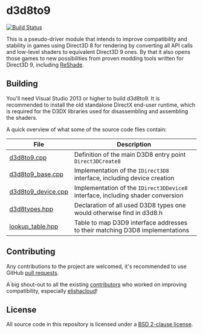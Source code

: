 d3d8to9
=======

[![Build Status](https://ci.appveyor.com/api/projects/status/aqupdda60ixgenyd?svg=true)](https://ci.appveyor.com/project/crosire/d3d8to9)

This is a pseudo-driver module that intends to improve compatibility and stability in games using Direct3D 8 for rendering by converting all API calls and low-level shaders to equivalent Direct3D 9 ones. By that it also opens those games to new possibilities from proven modding tools written for Direct3D 9, including [ReShade](http://reshade.me).

## Building

You'll need Visual Studio 2013 or higher to build d3d8to9. It is recommended to install the old standalone DirectX end-user runtime, which is required for the D3DX libraries used for disassembling and assembling the shaders.

A quick overview of what some of the source code files contain:

|File                                                      |Description                                                                      |
|----------------------------------------------------------|---------------------------------------------------------------------------------|
|[d3d8to9.cpp](source/d3d8to9.cpp)                         | Definition of the main D3D8 entry point `Direct3DCreate8`                       |
|[d3d8to9_base.cpp](source/d3d8to9_base.cpp)               | Implementation of the `IDirect3D8` interface, including device creation         |
|[d3d8to9_device.cpp](source/d3d8to9_device.cpp)           | Implementation of the `IDirect3DDevice8` interface, including shader conversion |
|[d3d8types.hpp](source/d3d8types.hpp)                     | Declaration of all used D3D8 types one would otherwise find in d3d8.h           |
|[lookup_table.hpp](source/lookup_table.hpp)               | Table to map D3D9 interface addresses to their matching D3D8 implementations    |

## Contributing

Any contributions to the project are welcomed, it's recommended to use GitHub [pull requests](https://help.github.com/articles/using-pull-requests/).

A big shout-out to all the existing [contributors](https://github.com/crosire/d3d8to9/graphs/contributors) who worked on improving compatibility, especially [elishacloud](https://github.com/elishacloud)!

## License

All source code in this repository is licensed under a [BSD 2-clause license](LICENSE.md).
